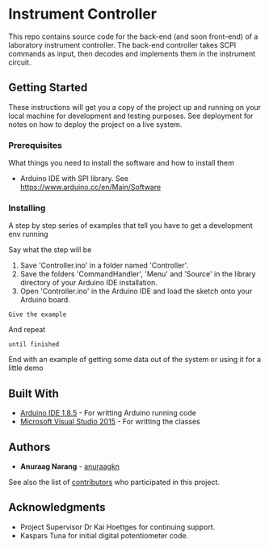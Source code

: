 # Instrument Controller

This repo contains source code for the back-end (and soon front-end) of a laboratory instrument controller. The back-end controller takes SCPI commands as input, then decodes and implements them in the instrument circuit.

## Getting Started

These instructions will get you a copy of the project up and running on your local machine for development and testing purposes. See deployment for notes on how to deploy the project on a live system.

### Prerequisites

What things you need to install the software and how to install them

* Arduino IDE with SPI library. See https://www.arduino.cc/en/Main/Software

### Installing

A step by step series of examples that tell you have to get a development env running

Say what the step will be
1. Save 'Controller.ino' in a folder named 'Controller'.
2. Save the folders 'CommandHandler', 'Menu' and 'Source' in the library directory of your Arduino IDE installation.
3. Open 'Controller.ino' in the Arduino IDE and load the sketch onto your Arduino board.

```
Give the example
```

And repeat

```
until finished
```

End with an example of getting some data out of the system or using it for a little demo

## Built With

* [Arduino IDE 1.8.5](https://www.arduino.cc/en/Main/Software) - For writting Arduino running code
* [Microsoft Visual Studio 2015](https://www.arduino.cc/en/Main/Software) - For writting the classes

## Authors

* **Anuraag Narang** - [anuraagkn](https://github.com/anuraagkn)

See also the list of [contributors](https://github.com/your/project/contributors) who participated in this project.

## Acknowledgments

* Project Supervisor Dr Kai Hoettges for continuing support.
* Kaspars Tuna for initial digital potentiometer code.
